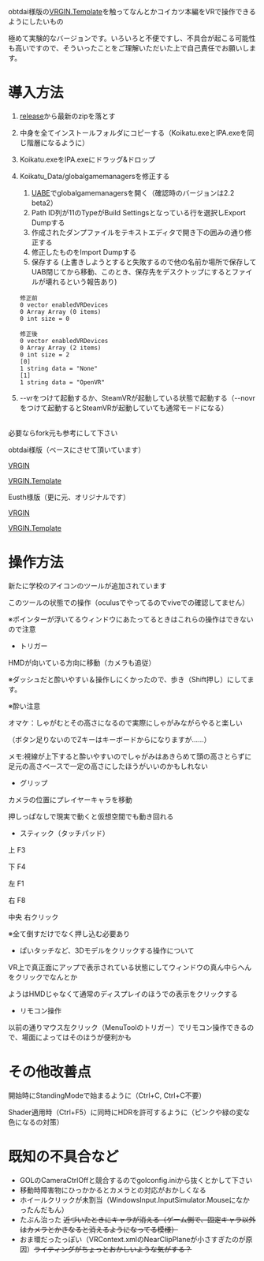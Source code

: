 obtdai様版の[VRGIN.Template](https://github.com/obtdai/VRGIN.Template)を触ってなんとかコイカツ本編をVRで操作できるようにしたいもの

極めて実験的なバージョンです。いろいろと不便ですし、不具合が起こる可能性も高いですので、そういったことをご理解いただいた上で自己責任でお願いします。

# 導入方法
1. [release](https://github.com/vrhth/KoikatuVR/releases)から最新のzipを落とす
1. 中身を全てインストールフォルダにコピーする（Koikatu.exeとIPA.exeを同じ階層になるように）
1. Koikatu.exeをIPA.exeにドラッグ&ドロップ
1. Koikatu_Data/globalgamemanagersを修正する
    1. [UABE](https://github.com/DerPopo/UABE/releases)でglobalgamemanagersを開く（確認時のバージョンは2.2 beta2）
    1. Path ID列が11のTypeがBuild Settingsとなっている行を選択しExport Dumpする
    1. 作成されたダンプファイルをテキストエディタで開き下の囲みの通り修正する
    1. 修正したものをImport Dumpする
    1. 保存する (上書きしようとすると失敗するので他の名前か場所で保存してUAB閉じてから移動、このとき、保存先をデスクトップにするとファイルが壊れるという報告あり)
    ~~~
    修正前
    0 vector enabledVRDevices
    0 Array Array (0 items)
    0 int size = 0

    修正後
    0 vector enabledVRDevices
    0 Array Array (2 items)
    0 int size = 2
    [0]
    1 string data = "None"
    [1]
    1 string data = "OpenVR"
    ~~~
    
1. --vrをつけて起動するか、SteamVRが起動している状態で起動する（--novrをつけて起動するとSteamVRが起動していても通常モードになる）

<br />
必要ならfork元も参考にして下さい

obtdai様版（ベースにさせて頂いています）

[VRGIN](https://github.com/obtdai/VRGIN)

[VRGIN.Template](https://github.com/obtdai/VRGIN.Template)

Eusth様版（更に元、オリジナルです）

[VRGIN](https://github.com/Eusth/VRGIN)

[VRGIN.Template](https://github.com/Eusth/VRGIN.Template)

# 操作方法
新たに学校のアイコンのツールが追加されています

このツールの状態での操作（oculusでやってるのでviveでの確認してません）

※ポインターが浮いてるウィンドウにあたってるときはこれらの操作はできないので注意

* トリガー

HMDが向いている方向に移動（カメラも追従）

※ダッシュだと酔いやすい＆操作しにくかったので、歩き（Shift押し）にしてます。

※酔い注意

オマケ：しゃがむとその高さになるので実際にしゃがみながらやると楽しい

（ボタン足りないのでZキーはキーボードからになりますが……）

メモ:視線が上下すると酔いやすいのでしゃがみはあきらめて頭の高さとらずに足元の高さベースで一定の高さにしたほうがいいのかもしれない

* グリップ

カメラの位置にプレイヤーキャラを移動

押しっぱなしで現実で動くと仮想空間でも動き回れる

* スティック（タッチパッド）

上 F3

下 F4

左 F1

右 F8

中央 右クリック

※全て倒すだけでなく押し込む必要あり

* ぱいタッチなど、3Dモデルをクリックする操作について

VR上で真正面にアップで表示されている状態にしてウィンドウの真ん中らへんをクリックでなんとか

ようはHMDじゃなくて通常のディスプレイのほうでの表示をクリックする

* リモコン操作

以前の通りマウス左クリック（MenuToolのトリガー）でリモコン操作できるので、場面によってはそのほうが便利かも

# その他改善点
開始時にStandingModeで始まるように（Ctrl+C, Ctrl+C不要）

Shader適用時（Ctrl+F5）に同時にHDRを許可するように（ピンクや緑の変な色になるの対策）

# 既知の不具合など
* GOLのCameraCtrlOffと競合するのでgolconfig.iniから抜くとかして下さい
* 移動時障害物にひっかかるとカメラとの対応がおかしくなる
* ホイールクリックが未割当（WindowsInput.InputSimulator.Mouseになかったんだもん）
* たぶん治った ~~近づいたときにキャラが消える（ゲーム側で、固定キャラ以外はカメラとかさなると消えるようになってる模様）~~
* おま環だったっぽい（VRContext.xmlのNearClipPlaneが小さすぎたのが原因）~~ライティングがちょっとおかしいような気がする？~~
